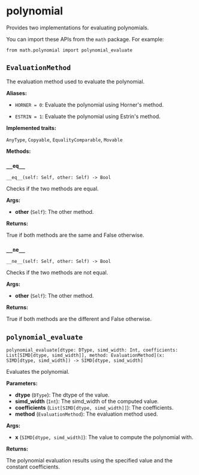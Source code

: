 # polynomial

Provides two implementations for evaluating polynomials.

You can import these APIs from the `math` package. For example:

```
from math.polynomial import polynomial_evaluate
```

## `EvaluationMethod`

The evaluation method used to evaluate the polynomial.

**Aliases:**

- ​`HORNER = 0`: Evaluate the polynomial using Horner's method.

- ​`ESTRIN = 1`: Evaluate the polynomial using Estrin's method.

**Implemented traits:**

`AnyType`, `Copyable`, `EqualityComparable`, `Movable`

**Methods:**

### `__eq__`

`__eq__(self: Self, other: Self) -> Bool`

Checks if the two methods are equal.

**Args:**

- ​**other** (`Self`): The other method.

**Returns:**

True if both methods are the same and False otherwise.

### `__ne__`

`__ne__(self: Self, other: Self) -> Bool`

Checks if the two methods are not equal.

**Args:**

- ​**other** (`Self`): The other method.

**Returns:**

True if both methods are the different and False otherwise.

## `polynomial_evaluate`

`polynomial_evaluate[dtype: DType, simd_width: Int, coefficients: List[SIMD[dtype, simd_width]], method: EvaluationMethod](x: SIMD[dtype, simd_width]) -> SIMD[dtype, simd_width]`

Evaluates the polynomial.

**Parameters:**

- ​**dtype** (`DType`): The dtype of the value.
- ​**simd\_width** (`Int`): The simd\_width of the computed value.
- ​**coefficients** (`List[SIMD[dtype, simd_width]]`): The coefficients.
- ​**method** (`EvaluationMethod`): The evaluation method used.

**Args:**

- ​**x** (`SIMD[dtype, simd_width]`): The value to compute the polynomial with.

**Returns:**

The polynomial evaluation results using the specified value and the constant coefficients.